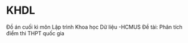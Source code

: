# KHDL
Đồ án cuối kì môn Lập trình Khoa học Dữ liệu -HCMUS
Đề tài: Phân tích điểm thi THPT quốc gia
